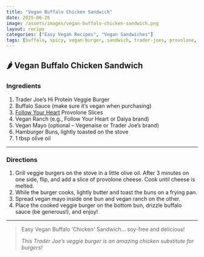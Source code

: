 ```yaml
---
title: "Vegan Buffalo Chicken Sandwich"
date: 2025-06-26
image: /assets/images/vegan-buffalo-chicken-sandwich.png
layout: recipe
categories: ["Easy Vegan Recipes", "Vegan Sandwiches"]
tags: [buffalo, spicy, vegan-burger, sandwich, trader-joes, provolone, ranch, dairy-free]
---
```


## 🌶️ Vegan Buffalo Chicken Sandwich


### Ingredients

1. Trader Joe’s Hi Protein Veggie Burger  
2. Buffalo Sauce (make sure it’s vegan when purchasing)  
3. [Follow Your Heart](https://followyourheart.com) Provolone Slices  
4. Vegan Ranch (e.g., Follow Your Heart or Daiya brand)  
5. Vegan Mayo (optional – Vegenaise or Trader Joe’s brand)  
6. Hamburger Buns, lightly toasted on the stove  
7. 1 tbsp olive oil  

---

### Directions

1. Grill veggie burgers on the stove in a little olive oil. After 3 minutes on one side, flip, and add a slice of provolone cheese. Cook until cheese is melted.  
2. While the burger cooks, lightly butter and toast the buns on a frying pan.  
3. Spread vegan mayo inside one bun and vegan ranch on the other.  
4. Place the cooked veggie burger on the bottom bun, drizzle buffalo sauce (be generous!), and enjoy!

---

> Easy Vegan Buffalo 'Chicken' Sandwich... soy-free and delicious!  
>  
> *This Trader Joe’s veggie burger is an amazing chicken substitute for burgers!*
